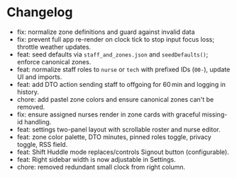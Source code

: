 # Changelog

- fix: normalize zone definitions and guard against invalid data
- fix: prevent full app re-render on clock tick to stop input focus loss; throttle weather updates.
- feat: seed defaults via `staff_and_zones.json` and `seedDefaults()`; enforce canonical zones.
- feat: normalize staff roles to `nurse` or `tech` with prefixed IDs (`00-`), update UI and imports.
- feat: add DTO action sending staff to offgoing for 60 min and logging in history.
- chore: add pastel zone colors and ensure canonical zones can't be removed.
- fix: ensure assigned nurses render in zone cards with graceful missing-id handling.
- feat: settings two-panel layout with scrollable roster and nurse editor.
- feat: zone color palette, DTO minutes, pinned roles toggle, privacy toggle, RSS field.
- feat: Shift Huddle mode replaces/controls Signout button (configurable).
- feat: Right sidebar width is now adjustable in Settings.
- chore: removed redundant small clock from right column.
